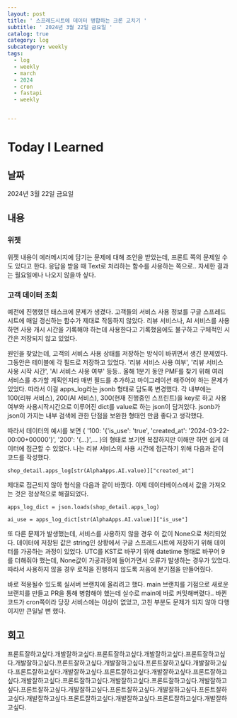 ```yaml
---
layout: post
title: ' 스프레드시트에 데이터 병합하는 크론 고치기 '
subtitle: ' 2024년 3월 22일 금요일 '
catalog: true
category: log
subcategory: weekly
tags:
  - log
  - weekly
  - march
  - 2024
  - cron
  - fastapi
  - weekly


---
```


# Today I Learned

## 날짜

2024년 3월 22일 금요일

## 내용

### 위젯

 위젯 내용이 에러메시지에 담기는 문제에 대해 조언을 받았는데, 프론트 쪽의 문제일 수 도 있다고 한다. 응답을 받을 때 Text로 처리하는 함수를 사용하는 쪽으로.. 자세한 결과는 월요일에나 나오지 않을까 싶다.

### 고객 데이터 조회

 예전에 진행했던 태스크에 문제가 생겼다. 고객들의 서비스 사용 정보를 구글 스프레드시트에 매일 갱신하는 함수가 제대로 작동하지 않았다. 리뷰 서비스나, AI 서비스를 사용하면 사용 개시 시간을 기록해야 하는데 사용한다고 기록했음에도 불구하고 구체적인 시간은 저장되지 않고 있었다.

 원인을 찾았는데, 고객의 서비스 사용 상태를 저장하는 방식이 바뀌면서 생긴 문제였다. 그동안은 테이블에 각 필드로 저장하고 있었다. '리뷰 서비스 사용 여부', '리뷰 서비스 사용 시작 시간', 'AI 서비스 사용 여부' 등등.. 올해 1분기 동안 PMF를 찾기 위해 여러 서비스를 추가할 계획인지라 매번 필드를 추가하고 마이그레이션 해주어야 하는 문제가 있었다.  따라서 이걸 apps_log라는 jsonb 형태로 담도록 변경했다. 각 내부에는 100(리뷰 서비스), 200(AI 서비스), 300(현재 진행중인 스프린트)을 key로 하고 사용여부와 사용시작시간으로 이루어진 dict를 value로 하는 json이 담겨있다. jsonb가 json이 가지는 내부 검색에 관한 단점을 보완한 형태인 만큼 좋다고 생각했다.

 따라서 데이터의 예시를 보면 { '100: '{'is_use': 'true', 'created_at': '2024-03-22-00:00+00000'}', '200': '{...}',... }의 형태로 보기엔 복잡하지만 이해만 하면 쉽게 데이터에 접근할 수 있었다. 나는 리뷰 서비스의 사용 시간에 접근하기 위해 다음과 같이 코드를 작성했다.

 `shop_detail.apps_log[str(AlphaApps.AI.value)]["created_at"]`

제대로 접근되지 않아 형식을 다음과 같이 바꿨다. 이제 데이터베이스에서 값을 가져오는 것은 정상적으로 해결되었다.

`apps_log_dict = json.loads(shop_detail.apps_log)` 

`ai_use = apps_log_dict[str(AlphaApps.AI.value)]["is_use"]`

 또 다른 문제가 발생했는데, 서비스를 사용하지 않을 경우 이 값이 None으로 처리되었다. 데이터에 저장된 값은 string인 상황에서 구글 스프레드시트에 저장하기 위해 데이터를 가공하는 과정이 있었다. UTC를 KST로 바꾸기 위해 datetime 형태로 바꾸어 9를 더해줘야 했는데, None값이 가공과정에 들어가면서 오류가 발생하는 경우가 있었다. 따라서 사용하지 않을 경우 로직을 진행하지 않도록 처음에 분기점을 만들어줬다.

 바로 적용될수 있도록 실서버 브랜치에 올리려고 했다. main 브랜치를 기점으로 새로운 브랜치를 만들고 PR을 통해 병합해야 했는데 실수로 main에 바로 커밋해버렸다.. 바뀐 코드가 cron쪽이라 당장 서비스에는 이상이 없었고, 고친 부분도 문제가 되지 않아 다행이지만 큰일날 뻔 했다.

## 회고

프론트잘하고싶다.개발잘하고싶다.프론트잘하고싶다.개발잘하고싶다.프론트잘하고싶다.개발잘하고싶다.프론트잘하고싶다.개발잘하고싶다.프론트잘하고싶다.개발잘하고싶다.프론트잘하고싶다.개발잘하고싶다.프론트잘하고싶다.개발잘하고싶다.프론트잘하고싶다.개발잘하고싶다.프론트잘하고싶다.개발잘하고싶다.프론트잘하고싶다.개발잘하고싶다.프론트잘하고싶다.개발잘하고싶다.프론트잘하고싶다.개발잘하고싶다.프론트잘하고싶다.개발잘하고싶다.프론트잘하고싶다.개발잘하고싶다.프론트잘하고싶다.개발잘하고싶다.